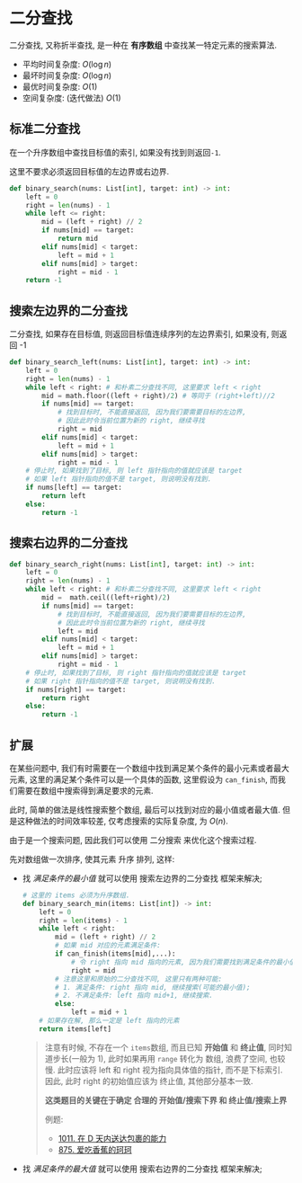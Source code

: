 # 二分查找

二分查找, 又称折半查找, 是一种在 **有序数组** 中查找某一特定元素的搜索算法.

+ 平均时间复杂度: $O(\log{n})$
+ 最坏时间复杂度: $O(\log{n})$
+ 最优时间复杂度: $O(1)$
+ 空间复杂度: (迭代做法) $O(1)$

## 标准二分查找 

在一个升序数组中查找目标值的索引, 如果没有找到则返回`-1`.

这里不要求必须返回目标值的左边界或右边界.

```python
def binary_search(nums: List[int], target: int) -> int:
    left = 0
    right = len(nums) - 1
    while left <= right:
        mid = (left + right) // 2
        if nums[mid] == target:
            return mid
        elif nums[mid] < target:
            left = mid + 1
        elif nums[mid] > target:
            right = mid - 1
    return -1
```

## 搜索左边界的二分查找

二分查找, 如果存在目标值, 则返回目标值连续序列的左边界索引, 如果没有, 则返回 -1

```python
def binary_search_left(nums: List[int], target: int) -> int:
    left = 0
    right = len(nums) - 1
    while left < right: # 和朴素二分查找不同, 这里要求 left < right
        mid = math.floor((left + right)/2) # 等同于 (right+left)//2
        if nums[mid] == target:
            # 找到目标时, 不能直接返回, 因为我们要需要目标的左边界,
            # 因此此时令当前位置为新的 right, 继续寻找
            right = mid
        elif nums[mid] < target:
            left = mid + 1
        elif nums[mid] > target:
            right = mid - 1
    # 停止时, 如果找到了目标, 则 left 指针指向的值就应该是 target
    # 如果 left 指针指向的值不是 target, 则说明没有找到.
    if nums[left] == target:
        return left
    else:
        return -1
```



## 搜索右边界的二分查找

```python
def binary_search_right(nums: List[int], target: int) -> int:
    left = 0
    right = len(nums) - 1
    while left < right: # 和朴素二分查找不同, 这里要求 left < right
        mid =  math.ceil((left+right)/2)
        if nums[mid] == target:
            # 找到目标时, 不能直接返回, 因为我们要需要目标的左边界,
            # 因此此时令当前位置为新的 right, 继续寻找
            left = mid
        elif nums[mid] < target:
            left = mid + 1
        elif nums[mid] > target:
            right = mid - 1
    # 停止时, 如果找到了目标, 则 right 指针指向的值就应该是 target
    # 如果 right 指针指向的值不是 target, 则说明没有找到.
    if nums[right] == target:
        return right
    else:
        return -1
```

## 扩展

在某些问题中, 我们有时需要在一个数组中找到满足某个条件的最小元素或者最大元素, 这里的满足某个条件可以是一个具体的函数, 这里假设为 `can_finish`, 而我们需要在数组中搜索得到满足要求的元素. 

此时, 简单的做法是线性搜索整个数组, 最后可以找到对应的最小值或者最大值. 但是这种做法的时间效率较差, 仅考虑搜索的实际复杂度, 为 $O(n)$.

由于是一个搜索问题, 因此我们可以使用 二分搜索 来优化这个搜索过程.

先对数组做一次排序, 使其元素 升序 排列, 这样:

+ 找 *满足条件的最小值* 就可以使用 搜索左边界的二分查找 框架来解决;

  ```python
  # 这里的 items 必须为升序数组.
  def binary_search_min(items: List[int]) -> int:
      left = 0
      right = len(items) - 1
      while left < right:
          mid = (left + right) // 2
          # 如果 mid 对应的元素满足条件:
          if can_finish(items[mid],...):
              # 令 right 指向 mid 指向的元素, 因为我们需要找到满足条件的最小值.
              right = mid
          # 注意这里和原始的二分查找不同, 这里只有两种可能:
          # 1. 满足条件: right 指向 mid, 继续搜索(可能的最小值);
          # 2. 不满足条件: left 指向 mid+1, 继续搜索.
          else:
              left = mid + 1
      # 如果存在解, 那么一定是 left 指向的元素        
      return items[left]
  
  ```

  > 注意有时候, 不存在一个 `items`数组, 而且已知 **开始值** 和 **终止值**, 同时知道步长(一般为 1), 此时如果再用 `range` 转化为 数组, 浪费了空间, 也较慢. 此时应该将 left 和 right 视为指向具体值的指针, 而不是下标索引. 因此, 此时 right 的初始值应该为 终止值, 其他部分基本一致.
  >
  > **这类题目的关键在于确定 合理的 开始值/搜索下界 和 终止值/搜索上界**
  >
  > 例题:
  >
  > +  [1011. 在 D 天内送达包裹的能力](https://leetcode-cn.com/problems/capacity-to-ship-packages-within-d-days/)
  > +  [875. 爱吃香蕉的珂珂](https://leetcode-cn.com/problems/koko-eating-bananas/)

+ 找 *满足条件的最大值* 就可以使用 搜索右边界的二分查找 框架来解决;


